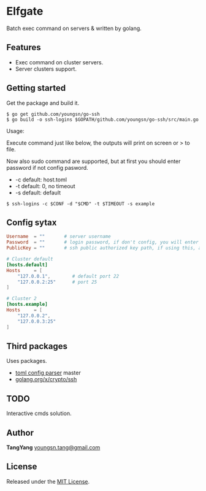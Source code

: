 # Elfgate

Batch exec command on servers &amp; written by golang.

## Features

- Exec command on cluster servers.
- Server clusters support.

## Getting started

Get the package and build it.

```shell
$ go get github.com/youngsn/go-ssh
$ go build -o ssh-logins $GOPATH/github.com/youngsn/go-ssh/src/main.go
```

Usage:

Execute command just like below, the outputs will print on screen or > to file.

Now also sudo command are supported, but at first you should enter password if not config pasword.

- -c default: host.toml
- -t default: 0, no timeout
- -s default: default

```shell
$ ssh-logins -c $CONF -d "$CMD" -t $TIMEOUT -s example
```

## Config sytax
```toml
Username  = ""       # server username
Password  = ""       # login password, if don't config, you will enter through stdin
PublicKey = ""       # ssh public authorized key path, if using this, add here

# Cluster default
[hosts.default]
Hosts     = [
    "127.0.0.1",        # default port 22
    "127.0.0.2:25"      # port 25
]

# Cluster 2
[hosts.example]
Hosts     = [
    "127.0.0.2",
    "127.0.0.3:25"
]
```


## Third packages

Uses packages.

- [toml config parser](https://github.com/BurntSushi/toml) master
- [golang.org/x/crypto/ssh](https://github.com/golang/crypto)

## TODO

Interactive cmds solution.

## Author

**TangYang**
<youngsn.tang@gmail.com>

## License

Released under the [MIT License](https://github.com/youngsn/go-ssh/blob/master/LICENSE).
